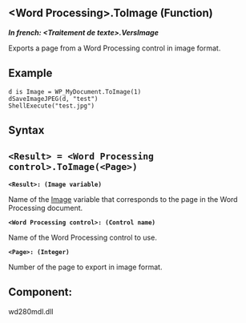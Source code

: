 


## &lt;Word Processing&gt;.ToImage (Function)

***In french: &lt;Traitement de texte&gt;.VersImage***



<a name="XUse"></a>
<a name="Use"></a>
<a name="description"></a>
Exports a page from a Word Processing control in image format.
<a name="Example1"></a>
<a name="sample_code"></a>

## Example


```wl
d is Image = WP_MyDocument.ToImage(1)
dSaveImageJPEG(d, "test")
ShellExecute("test.jpg")
```

<a name="XSYNTAX"></a>

## Syntax
<a name="SYNTAX1"></a>

`<Result> = <Word Processing control>.ToImage(<Page>)`
---

**`<Result>: (Image variable)`**

Name of the [Image](../WDLang1/1000019650.md) variable that corresponds to the page in the Word Processing document.

**`<Word Processing control>: (Control name)`**

Name of the Word Processing control to use.

**`<Page>: (Integer)`**

Number of the page to export in image format.



<a name="XComponent"></a>

## Component:
wd280mdl.dll
